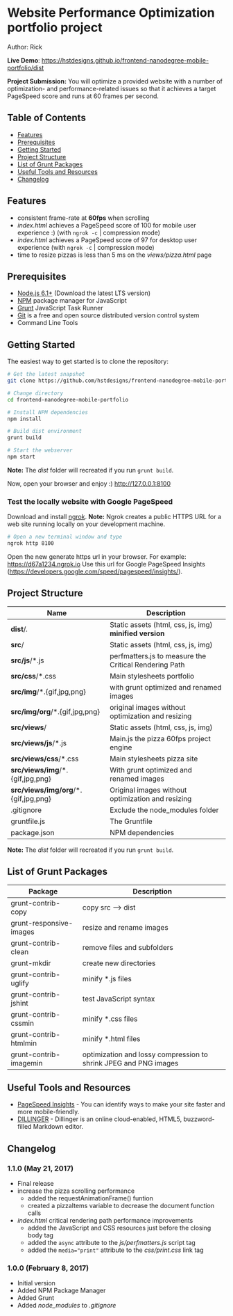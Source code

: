 # Website Performance Optimization portfolio project
Author: Rick

**Live Demo**: https://hstdesigns.github.io/frontend-nanodegree-mobile-portfolio/dist

**Project Submission:**
You will optimize a provided website with a number of optimization- and performance-related issues so that it achieves a target PageSpeed score and runs at 60 frames per second.

## Table of Contents
- [Features](#features)
- [Prerequisites](#prerequisites)
- [Getting Started](#getting-started)
- [Project Structure](#project-structure)
- [List of Grunt Packages](#list-of-grunt-packages)
- [Useful Tools and Resources](#useful-tools-and-resources)
- [Changelog](#changelog)

## Features
- consistent frame-rate at **60fps** when scrolling
- *index.html* achieves a PageSpeed score of 100 for mobile user experience :) (with `ngrok -c` | compression mode)
- *index.html* achieves a PageSpeed score of 97 for desktop user experience (with `ngrok -c` | compression mode)
- time to resize pizzas is less than 5 ms on the *views/pizza.html* page

## Prerequisites
- [Node.js 6.1+](http://nodejs.org) (Download the latest LTS version)
- [NPM](https://www.npmjs.com/) package manager for JavaScript
- [Grunt](https://gruntjs.com/) JavaScript Task Runner
- [Git](https://git-scm.com/downloads) is a free and open source distributed version control system
- Command Line Tools

## Getting Started
The easiest way to get started is to clone the repository:

```bash
# Get the latest snapshot
git clone https://github.com/hstdesigns/frontend-nanodegree-mobile-portfolio.git

# Change directory
cd frontend-nanodegree-mobile-portfolio

# Install NPM dependencies
npm install

# Build dist environment
grunt build

# Start the webserver
npm start
```
**Note:** The *dist* folder will recreated if you run `grunt build`.

Now, open your browser and enjoy :)
http://127.0.0.1:8100

### Test the locally website with Google PageSpeed
Download and install [ngrok](https://ngrok.com/).
**Note:** Ngrok creates a public HTTPS URL for a web site running locally on your development machine.

```bash
# Open a new terminal window and type
ngrok http 8100
```

Open the new generate https url in your browser.
For example:
https://d67a1234.ngrok.io
Use this url for Google PageSpeed Insights (https://developers.google.com/speed/pagespeed/insights/).

## Project Structure
| Name                                  | Description                                                   |
| ------------------------------------- | ------------------------------------------------------------- |
| **dist**/*.*                          | Static assets (html, css, js, img) **minified version**       |
| **src**/                              | Static assets (html, css, js, img)                            |
| **src/js**/*.js                       | perfmatters.js to measure the Critical Rendering Path         |
| **src/css**/*.css                     | Main stylesheets portfolio                                    |
| **src/img**/*.{gif,jpg,png}           | with grunt optimized and renamed images                       |
| **src/img/org**/*.{gif,jpg,png}       | original images without optimization and resizing             |
| **src/views**/                        | Static assets (html, css, js, img)                            |
| **src/views/js**/*.js                 | Main.js the pizza 60fps project engine                        |
| **src/views/css**/*.css               | Main stylesheets pizza site                                   |
| **src/views/img**/*.{gif,jpg,png}     | With grunt optimized and renamed images                       |
| **src/views/img/org**/*.{gif,jpg,png} | Original images without optimization and resizing             |
| .gitignore                            | Exclude the node_modules folder                               |
| gruntfile.js                          | The Gruntfile                                                 |
| package.json                          | NPM dependencies                                              |

**Note:** The *dist* folder will recreated if you run `grunt build`.

## List of Grunt Packages
| Package                   | Description                                                       |
| ------------------------- | ----------------------------------------------------------------- |
| grunt-contrib-copy        | copy src --> dist                                                 |
| grunt-responsive-images   | resize and rename images                                          |
| grunt-contrib-clean       | remove files and subfolders                                       |
| grunt-mkdir               | create new directories                                            |
| grunt-contrib-uglify      | minify *.js files                                                 |
| grunt-contrib-jshint      | test JavaScript syntax                                            |
| grunt-contrib-cssmin      | minify *.css files                                                |
| grunt-contrib-htmlmin     | minify *.html files                                               |
| grunt-contrib-imagemin    | optimization and lossy compression to shrink JPEG and PNG images  |

## Useful Tools and Resources
- [PageSpeed Insights](https://developers.google.com/speed/pagespeed/insights/) - You can identify ways to make your site faster and more mobile-friendly.
- [DILLINGER](http://dillinger.io/) - Dillinger is an online cloud-enabled, HTML5, buzzword-filled Markdown editor.

## Changelog

### 1.1.0 (May 21, 2017)
- Final release
- increase the pizza scrolling performance
    - added the requestAnimationFrame() funtion
    - created a pizzaItems variable to decrease the document function calls
-  *index.html* critical rendering path performance improvements
    - added the JavaScript and CSS resources just before the closing body tag
    - added the `async` attribute to the *js/perfmatters.js* script tag
    - added the `media="print"` attribute to the *css/print.css* link tag

### 1.0.0 (February 8, 2017)
- Initial version
- Added NPM Package Manager
- Added Grunt
- Added *node_modules* to *.gitignore*
